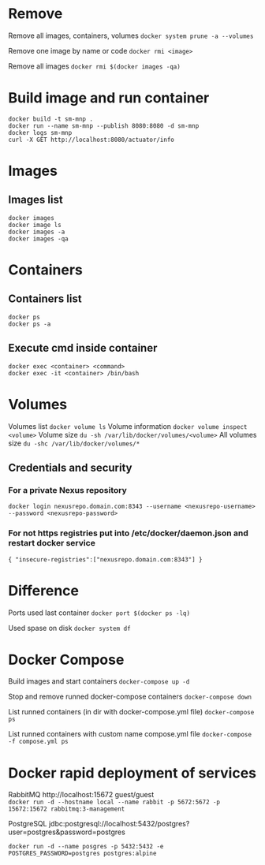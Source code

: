 # Remove

Remove all images, containers, volumes `docker system prune -a --volumes`

Remove one image by name or code `docker rmi <image>`

Remove all images `docker rmi $(docker images -qa)`
# Build image and run container

```shell
docker build -t sm-mnp .
docker run --name sm-mnp --publish 8080:8080 -d sm-mnp
docker logs sm-mnp
curl -X GET http://localhost:8080/actuator/info
```
# Images

## Images list

```shell
docker images
docker image ls
docker images -a
docker images -qa
```
# Containers

## Containers list

```shell
docker ps
docker ps -a
```
## Execute cmd inside container

```shell
docker exec <container> <command>
docker exec -it <container> /bin/bash
```
# Volumes

Volumes list `docker volume ls`
 Volume information `docker volume inspect <volume>`
 Volume size `du -sh /var/lib/docker/volumes/<volume>`
All volumes size `du -shc /var/lib/docker/volumes/*`
## Credentials and security

### For a private Nexus repository

```shell
docker login nexusrepo.domain.com:8343 --username <nexusrepo-username> --password <nexusrepo-password>
```
### For not https registries put into /etc/docker/daemon.json and restart docker service

```shell
{ "insecure-registries":["nexusrepo.domain.com:8343"] }
```
# Difference

Ports used last container `docker port $(docker ps -lq)`

Used spase on disk `docker system df`
# Docker Compose

Build images and start containers `docker-compose up -d`

Stop and remove runned docker-compose containers `docker-compose down`

List runned containers (in dir with docker-compose.yml file) `docker-compose ps`

List runned containers with custom name compose.yml file `docker-compose -f compose.yml ps`
# Docker rapid deployment of services

RabbitMQ http://localhost:15672 guest/guest<br>
`docker run -d --hostname local --name rabbit -p 5672:5672 -p 15672:15672 rabbitmq:3-management`

PostgreSQL jdbc:postgresql://localhost:5432/postgres?user=postgres&password=postgres

`docker run -d --name posgres -p 5432:5432 -e POSTGRES_PASSWORD=postgres postgres:alpine`
